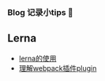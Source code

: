 ### Blog 记录小tips :runner:

## Lerna
- [lerna的使用](https://github.com/bbct93/blog/issues/1)
- [理解webpack插件plugin](https://github.com/bbct93/blog/issues/2)